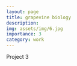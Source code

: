 ```yaml
---
layout: page
title: grapevine biology
description: 
img: assets/img/6.jpg
importance: 3
category: work
---
```


Project 3